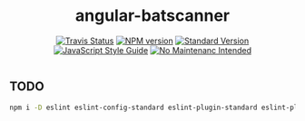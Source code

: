 <p>
  <h1 align="center">angular-batscanner</h1>
</p>

<p align="center">
</p>

<p align="center">
  <a href="https://travis-ci.org/douglasduteil/angular-batscanner"><img alt="Travis Status" src="https://img.shields.io/travis/douglasduteil/angular-batscanner/master.svg?style=flat-square&label=travis"></a>
  <a href="https://npmjs.org/package/angular-batscanner"><img alt="NPM version" src="https://img.shields.io/npm/v/angular-batscanner.svg?style=flat-square"></a>
  <a href="https://github.com/conventional-changelog/standard-version"><img alt="Standard Version" src="https://img.shields.io/badge/release-standard%20version-brightgreen.svg?style=flat-square"></a>
  <a href="http://standardjs.com"><img alt="JavaScript Style Guide" src="https://img.shields.io/badge/code%20style-standard-brightgreen.svg?style=flat-square"></a>
  <a href="http://unmaintained.tech"><img alt="No Maintenanc Intended" src="https://img.shields.io/badge/No_Maintenanc_Intended-%C3%97-red.svg?style=flat-square"></a>
</p>

[![]()]()

## TODO

```sh
npm i -D eslint eslint-config-standard eslint-plugin-standard eslint-plugin-promise eslint-plugin-import standard-version conventional-github-releaser
```


